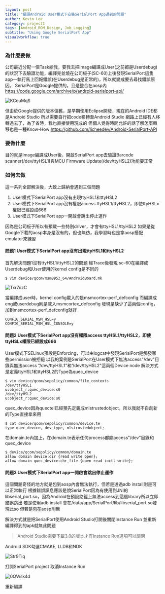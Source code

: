 ```yaml
---
layout: post
title: "編譯Android User模式下安裝SerialPort App遇到的問題"
auther: Kevin Lee
category: project1
tags: [Android_ROM_Design, Job_Logging]
subtitle: "Using Google SerialPort App"
visualworkflow: true
---
```


### 為什麼要做

公司最近分配一個Task給我，要我去把Image編譯成User(之前都是Userdebug)的狀況下去驗證功能，編譯完並燒在公司板子(SC-60)上後發現SerialPort這隻app一執行馬上回報錯誤(在Userdebug是正常的)，所以就變成要去尋找錯誤原因。
SerialPort是Google提供的，且是整合在aosp內
https://code.google.com/archive/p/android-serialport-api/

![KCeuMqS]({{site.baseurl}}/img/KCeuMqS.png)

但由於Google提供的版本偏舊，是早期使用Eclipse開發，現在的Android IDE都是Android Studio
所以需要自行把code移轉至Android Studio
網路上已經有人移轉過去了，為了省時，我也直接使用現成的
但個人覺得時間允許的話了解怎麼轉移也是一種Know-How
https://github.com/licheedev/Android-SerialPort-API

### 要做什麼

目的就是Image編譯成User後，開啟SerialPort app去驗證Barcode scanner(/dev/ttyHSL1)與MCU Firmware Update(/dev/ttyHSL2)功能要正常

### 如何去做

這一系列全部解決後，大致上歸納會遇到三個問題

1. User模式下SerialPort app沒有出現ttyHSL1和ttyHSL2
2. User模式下SerialPort app沒有權限access ttyHSL1/ttyHSL2，即使ttyHSLx權限已經設成666
3. User模式下SerialPort app一開啟會跳出停止運作

因為是公司板子所以有預載一些特別driver，才會有ttyHSL1/ttyHSL2
如果是從Google下載的aosp本身是沒有的，但也無彷，我學習時也是拿aosp搭配emulator來練習

#### 問題1 User模式下SerialPort app沒有出現ttyHSL1和ttyHSL2

首先解決問題1沒有ttyHSL1/ttyHSL2的問題
經Trace後發現
sc-60在編譯成Userdebug和User使用的kernel config是不同的

```
$ vim device/qcom/msm8953_64/AndroidBoard.mk
```

![Txr7ozC]({{site.baseurl}}/img/Txr7ozC.png)

當編譯成user時，kernel config載入的是msmcortex-perf_defconfig
而編譯成eng或userdebug則是載入msmcortex_defconfig
發現是缺少了這兩個config，加到msmcortex-perf_defconfig就好

```
CONFIG_SERIAL_MSM_HSL=y
CONFIG_SERIAL_MSM_HSL_CONSOLE=y
```

#### 問題2 User模式下SerialPort app沒有權限access ttyHSL1/ttyHSL2，即使ttyHSLx權限已經設成666

User模式下SELinux預設是Enforcing，可以由logcat中發現SerialPort是觸發哪些permission被拒絕
以我的案例是SerialPort在User模式下無法access"/dev"目錄與無法access “/dev/ttyHSL1"和”/dev/ttyHSL2"這兩個Device node
解決方式是定義ttyHSL1和ttyHSL2的Type為quec_device

```
$ vim device/qcom/sepolicy/common/file_contexts
/dev/ttyHSL1                                    u:object_r:quec_device:s0
/dev/ttyHSL2                                    u:object_r:quec_device:s0
```

quec_device因為quectel已經預先定義成mlstrustedobject，所以我就不自創新的Type直接拿來用

```
$ cat device/qcom/sepolicy/common/device.te
type quec_device, dev_type, mlstrustedobject;
```

在domain.te內加上，在domain.te表示任何process都能access"/dev"目錄和quec_device

```
$ device/qcom/sepolicy/common/domain.te
allow domain device:dir {read write open};
allow domain quec_device:chr_file {open read ioctl write};
```

#### 問題3 User模式下SerialPort app一開啟會跳出停止運作

這個問題奇怪的地方就是包到aosp內會無法執行，但若是透過adb install則是可以正常執行
根據錯誤訊息應該是說SerialPort因為有使用到JNI的libserial_port.so，因為Android在預設路徑上無法access到這個library所以立即錯誤跳出
若是使用adb install
會在/data/app/SerialPort/lib/libserial_port.so發現此so
但若是包在aosp則無

解決方式就是把SerialPort使用Android Studio打開後關閉Instance Run
並重新編譯得到的apk就無此問題

> Android Studio需要下載3.0的版本才有Instance Run選項可以關閉

Android SDK勾選CMAKE, LLDB和NDK

![Str9Tiq]({{site.baseurl}}/img/Str9Tiq.png)

打開SerialPort project
取消Instance Run

![0QWsk4d]({{site.baseurl}}/img/0QWsk4d.png)

重新編譯
